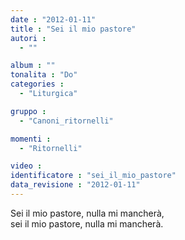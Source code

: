 ```yaml
---
date : "2012-01-11"
title : "Sei il mio pastore"
autori : 
  - ""

album : ""
tonalita : "Do"
categories : 
  - "Liturgica"

gruppo : 
  - "Canoni_ritornelli"

momenti : 
  - "Ritornelli"

video : 
identificatore : "sei_il_mio_pastore"
data_revisione : "2012-01-11"
---
```

  
  
Sei il mio pastore, nulla mi mancherà,  
sei il mio pastore, nulla mi mancherà.  
  
  
